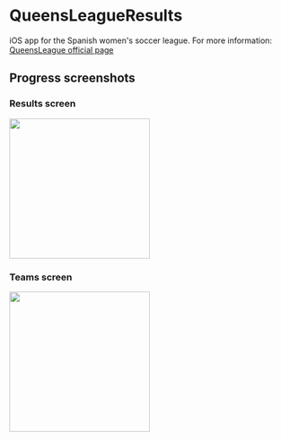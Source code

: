 # QueensLeagueResults
iOS app for the Spanish women's soccer league. For more information: [QueensLeague official page](www.queensleague.pro)

## Progress screenshots
### Results screen
<img src="https://github.com/ibrahimhdez/QueensLeagueResults/assets/16134568/48446a1a-356b-4c46-b38d-f23d1d074ef8" width="250">

### Teams screen
<img src="https://github.com/ibrahimhdez/QueensLeagueResults/assets/16134568/568ec0e0-ac41-490e-8419-289c02314765" width="250">
